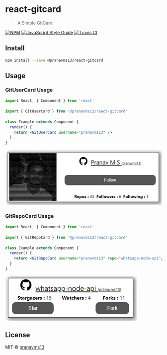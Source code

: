 # react-gitcard

> A Simple GitCard

[![NPM](https://img.shields.io/npm/v/@pranavms13/react-gitcard.svg)](https://www.npmjs.com/package/@pranavms13/react-gitcard) [![JavaScript Style Guide](https://img.shields.io/badge/code_style-standard-brightgreen.svg)](https://standardjs.com) [![Travis CI](https://api.travis-ci.com/pranavms13/react-gitcard.svg?branch=master)](https://travis-ci.com/github/pranavms13/react-gitcard)

## Install

```bash
npm install --save @pranavms13/react-gitcard
```

## Usage

### GitUserCard Usage

```jsx
import React, { Component } from 'react'

import { GitUserCard } from '@pranavms13/react-gitcard'

class Example extends Component {
  render() {
    return <GitUserCard username="pranavms13" />
  }
}
```

![GitUserCard](https://github.com/pranavms13/react-gitcard/blob/master/example/GitUserCard.JPG?raw=true)

### GitRepoCard Usage

```jsx
import React, { Component } from 'react'

import { GitRepoCard } from '@pranavms13/react-gitcard'

class Example extends Component {
  render() {
    return <GitRepoCard username="pranavms13" repo="whatsapp-node-api"/>
  }
}
```
![GitRepoCard](https://github.com/pranavms13/react-gitcard/blob/master/example/GitRepoCard.JPG?raw=true)


## License

MIT © [pranavms13](https://github.com/pranavms13)
